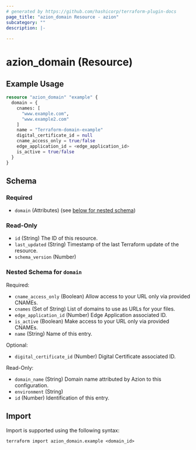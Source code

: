 ```yaml
---
# generated by https://github.com/hashicorp/terraform-plugin-docs
page_title: "azion_domain Resource - azion"
subcategory: ""
description: |-
  
---
```


# azion_domain (Resource)



## Example Usage

```terraform
resource "azion_domain" "example" {
  domain = {
    cnames: [
      "www.example.com",
      "www.example2.com"
    ]
    name = "Terraform-domain-example"
    digital_certificate_id = null
    cname_access_only = true/false
    edge_application_id = <edge_application_id>
    is_active = true/false
  }
}
```

<!-- schema generated by tfplugindocs -->
## Schema

### Required

- `domain` (Attributes) (see [below for nested schema](#nestedatt--domain))

### Read-Only

- `id` (String) The ID of this resource.
- `last_updated` (String) Timestamp of the last Terraform update of the resource.
- `schema_version` (Number)

<a id="nestedatt--domain"></a>
### Nested Schema for `domain`

Required:

- `cname_access_only` (Boolean) Allow access to your URL only via provided CNAMEs.
- `cnames` (Set of String) List of domains to use as URLs for your files.
- `edge_application_id` (Number) Edge Application associated ID.
- `is_active` (Boolean) Make access to your URL only via provided CNAMEs.
- `name` (String) Name of this entry.

Optional:

- `digital_certificate_id` (Number) Digital Certificate associated ID.

Read-Only:

- `domain_name` (String) Domain name attributed by Azion to this configuration.
- `environment` (String)
- `id` (Number) Identification of this entry.

## Import

Import is supported using the following syntax:

```shell
terraform import azion_domain.example <domain_id>
```
